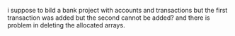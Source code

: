 i suppose to bild a bank project with accounts and transactions but the first transaction was added but the second cannot be added? and there is problem in deleting the allocated arrays.
